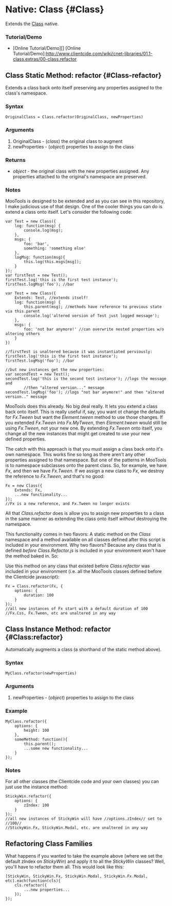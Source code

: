 Native: Class {#Class}
=====================

Extends the [Class][] native.

### Tutorial/Demo

* [Online Tutorial/Demo][]
[Online Tutorial/Demo]:http://www.clientcide.com/wiki/cnet-libraries/01.1-class.extras/00-class.refactor

Class Static Method: refactor {#Class-refactor}
-----------------------------------------------

Extends a class back onto itself preserving any properties assigned to the class's namespace.


### Syntax

	OriginalClass = Class.refactor(OriginalClass, newProperties)

### Arguments

1. OriginalClass - (*class*) the original class to augment
2. newProperties - (*object*) properties to assign to the class

### Returns

* *object* - the original class with the new properties assigned. Any properties attached to the original's namespace are preserved.

### Notes

MooTools is designed to be extended and as you can see in this repository, I make judicious use of that design. One of the cooler things you can do is extend a class onto itself. Let's consider the following code:


	var Test = new Class({
		log: function(msg) {
			console.log(msg);
		},
		msgs: {
			foo: 'bar',
			something: 'something else'
		},
		logMsg: function(msg){
			this.log(this.msgs[msg]);
		}
	});
	var firstTest = new Test();
	firstTest.log('this is the first test instance');
	firstTest.logMsg('foo'); //bar

	var Test = new Class({
		Extends: Test, //extends itself!
		log: function(msg) {
			this.parent(msg); //methods have reference to previous state via this.parent
			console.log('altered version of Test just logged message');
		},
		msgs: {
			foo: 'not bar anymore!' //can overwrite nested properties w/o altering others
		}
	})

	//firstTest is unaltered because it was instantiated perviously:
	firstTest.log('this is the first test instance');
	firstTest.logMsg('foo'); //bar

	//but new instances get the new properties:
	var secondTest = new Test();
	secondTest.log('this is the second test instance'); //logs the message and 
			//then "altered version..." message
	secondTest.logMsg('foo'); //logs "not bar anymore!" and then "altered version.." message

MooTools does this already. No big deal really. It lets you extend a class back onto itself. This is really useful if, say, you want ot change the defaults for *Fx.Tween* but want the *Element.tween* method to use those changes. If you extended *Fx.Tween* into *Fx.MyTween*, then *Element.tween* would still be using *Fx.Tween*, not your new one. By extending *Fx.Tween* onto itself, you change all the new instances that might get created to use your new defined properties.

The catch with this approach is that you must assign a class back onto it's own namespace. This works fine so long as there aren't any other properties assigned to that namespace. But one of the patterns in MooTools is to namespace subclasses onto the parent class. So, for example, we have *Fx*, and then we have *Fx.Tween*. If we assign a new class to *Fx*, we destroy the reference to *Fx.Tween*, and that's no good:

	Fx = new Class({
		Extends: Fx,
		...new functionality...
	});
	//Fx is a new reference, and Fx.Tween no longer exists

All that *Class.refactor* does is allow you to assign new properties to a class in the same manner as extending the class onto itself *without* destroying the namespace.

This functionality comes in two flavors: A static method on the *Class* namespace and a method available on all classes defined after this script is included in your environment. Why two flavors? Because any class that is defined *before* *Class.Refactor.js* is included in your environment won't have the method baked in. So:

Use this method on any class that existed before *Class.refactor* was included in your environment (i.e. all the MooTools classes defined before the Clientcide javascript):

	Fx = Class.refactor(Fx, {
		options: {
			duration: 100
		}
	});
	//all new instances of Fx start with a default duration of 100
	//Fx.Css, Fx.Tween, etc are unaltered in any way

Class Instance Method: refactor {#Class:refactor}
-------------------------------------------------

Automatically augments a class (a shorthand of the static method above).

### Syntax

	MyClass.refactor(newProperties)

### Arguments

1. newProperties - (*object*) properties to assign to the class

### Example

	MyClass.refactor({
		options: {
			height: 100
		},
		someMethod: function(){
			this.parent();
			...some new functionality...
		}
	});

### Notes

For all other classes (the Clientcide code and your own classes) you can just use the instance method:

	StickyWin.refactor({
		options: {
			zIndex: 100
		}
	});
	//all new instances of StickyWin will have //options.zIndex// set to //100//
	//StickyWin.Fx, StickyWin.Modal, etc. are unaltered in any way


Refactoring Class Families
--------------------------

What happens if you wanted to take the example above (where we set the default zIndex on *StickyWin*) and apply it to all the *StickyWin* classes? Well, you'll have to refactor them all. This would look like this:

	[StickyWin, StickyWin.Fx, StickyWin.Modal, StickyWin.Fx.Modal, etc].each(function(cls){
		cls.refactor({
			...new properties...
		});
	});


[Class]: http://docs.mootools.net/Class/Class